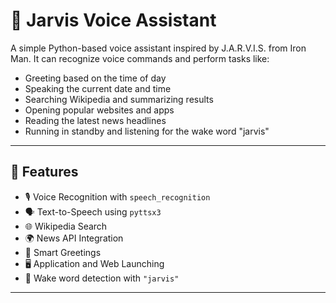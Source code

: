 # 🧠 Jarvis Voice Assistant

A simple Python-based voice assistant inspired by J.A.R.V.I.S. from Iron Man. It can recognize voice commands and perform tasks like:

- Greeting based on the time of day
- Speaking the current date and time
- Searching Wikipedia and summarizing results
- Opening popular websites and apps
- Reading the latest news headlines
- Running in standby and listening for the wake word "jarvis"

---

## 🎯 Features

- 🎙️ Voice Recognition with `speech_recognition`
- 🗣️ Text-to-Speech using `pyttsx3`
- 🌐 Wikipedia Search
- 🌍 News API Integration
- 🧠 Smart Greetings
- 🖥️ Application and Web Launching
- 📣 Wake word detection with `"jarvis"`

---


